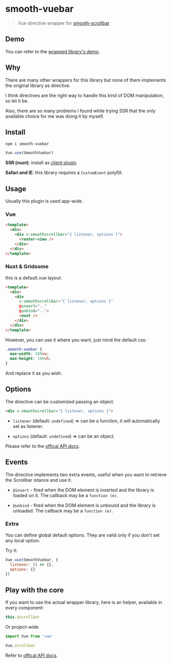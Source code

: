 # smooth-vuebar

> Vue directive wrapper for [smooth-scrollbar](https://github.com/idiotWu/smooth-scrollbar)

## Demo

You can refer to the [wrapped library's demo](https://idiotwu.github.io/smooth-scrollbar/).

## Why

There are many other wrappers for this library but none of them implements the original library as directive.

I think directives are the right way to handle this kind of DOM manipulation, so let it be.

Also, there are so many problems I found while trying SSR that the only available choice for me was doing it by myself.

## Install

`npm i smooth-vuebar`

```js
Vue.use(SmoothVuebar)
```

**SSR (nuxt)**: install as [client plugin](https://nuxtjs.org/guide/plugins/#client-side-only)

**Safari and IE**: this library requires a `CustomEvent` polyfill.

## Usage

Usually this plugin is used app-wide.

### Vue

```html
<template>
  <div>
    <div v-smoothscrollbar="{ listener, options }">
      <router-view />
    </div>
  </div>
</template>
```


### Nuxt & Gridsome

this is a default.vue layout:

```html
<template>
  <div>
    <div
      v-smoothscrollbar="{ listener, options }"
      @insert=".."
      @unbind="..">
      <nuxt />
    </div>
  </div>
</template>
```

However, you can use it where you want, just mind the default css:

```css
.smooth-vuebar {
  max-width: 100vw;
  max-height: 100vh;
}
```

And replace it as you wish.

## Options

The directive can be customized passing an object.

```html
<div v-smoothscrollbar="{ listener, options }">
```

- `listener` (default: `undefined`) => can be a function, it will automatically set as listener.

- `options` (default: `undefined`) => can be an object.

Please refer to the [offical API docs](https://github.com/idiotWu/smooth-scrollbar/blob/develop/docs/api.md).

## Events

The directive implements two extra events, useful when you want to retrieve the Scrollbar istance and use it.

- `@insert` - fired when the DOM element is inserted and the library is loaded on it. The callback may be a `function (e)`.

- `@unbind` - fired when the DOM element is unbound and the library is unloaded. The callback may be a `function (e)`.

### Extra

You can define global default options. They are valid only if you don't set any local option.

Try it:

```js
Vue.use(SmoothVuebar, {
  listener: () => {},
  options: {}
})
```

## Play with the core

If you want to use the actual wrapper library, here is an helper, available in every component:

```js
this.$scrollbar
```

Or project-wide

```js
import Vue from 'vue'

Vue.scrollbar
```

Refer to [offical API docs](https://github.com/idiotWu/smooth-scrollbar/blob/develop/docs/api.md).
